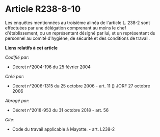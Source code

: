 # Article R238-8-10

Les enquêtes mentionnées au troisième alinéa de l'article L. 238-2 sont effectuées par une délégation comprenant au moins le
chef d'établissement, ou un représentant désigné par lui, et un représentant du personnel au comité d'hygiène, de sécurité et
des conditions de travail.

**Liens relatifs à cet article**

_Codifié par_:

  - Décret n°2004-196 du 25 février 2004

_Créé par_:

  - Décret n°2006-1315 du 25 octobre 2006 - art. 11 () JORF 27 octobre 2006

_Abrogé par_:

  - Décret n°2018-953 du 31 octobre 2018 - art. 56

_Cite_:

  - Code du travail applicable à Mayotte. - art. L238-2
